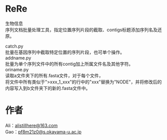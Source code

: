# ReRe
生物信息  
序列文档批量处理工具，指定位置序列片段的截取、contigs标题添加序列名及还原。  

catch.py  
批量在基因序列中截取特定位置的序列片段，也可单个操作。  
addname.py  
批量为单个序列文件中的所有contig加上所属文件名及其他字符。  
oriname.py  
读取a文件夹下的所有.fasta文件，对于每个文件，  
将文件中所有类似于">xxx_1_xxx"的行中的"xxx"替换为"NODE"，并将修改后的内容写入到b文件夹下的新的.fasta文件中。  
# 作者  
Ali：alistillhere@163.com  
Gao：pf8m21z0@s.okayama-u.ac.jp

